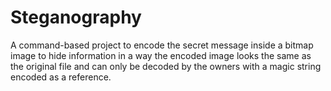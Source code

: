# Steganography
A command-based project to encode the secret message inside a bitmap image to hide information in a way the encoded image looks the same as the original file and can only be decoded by the owners with a magic string encoded as a reference. 
